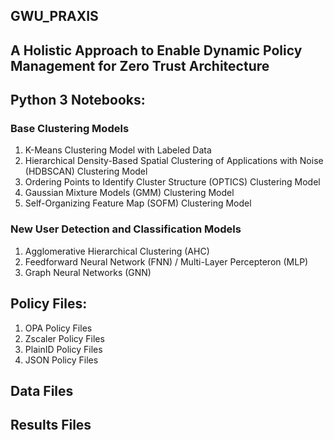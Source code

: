 ## GWU_PRAXIS 
## A Holistic Approach to Enable Dynamic Policy Management for Zero Trust Architecture

## Python 3 Notebooks:

### Base Clustering Models
1. K-Means Clustering Model with Labeled Data
2. Hierarchical Density-Based Spatial Clustering of Applications with Noise (HDBSCAN) Clustering Model
3. Ordering Points to  Identify Cluster Structure (OPTICS) Clustering Model
4. Gaussian Mixture Models (GMM) Clustering Model
5. Self-Organizing Feature Map (SOFM) Clustering Model
   
### New User Detection and Classification Models
1. Agglomerative Hierarchical Clustering (AHC)
2. Feedforward Neural Network (FNN) / Multi-Layer Percepteron (MLP)
4. Graph Neural Networks (GNN)

## Policy Files:
1. OPA Policy Files
2. Zscaler Policy Files
3. PlainID Policy Files
4. JSON Policy Files

## Data Files



## Results Files



